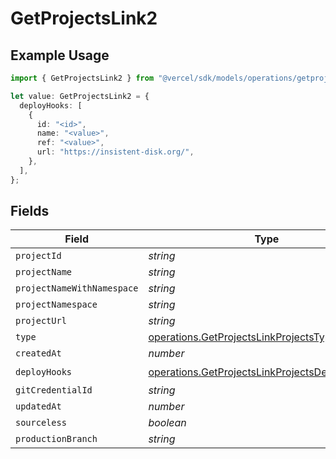 # GetProjectsLink2

## Example Usage

```typescript
import { GetProjectsLink2 } from "@vercel/sdk/models/operations/getprojects.js";

let value: GetProjectsLink2 = {
  deployHooks: [
    {
      id: "<id>",
      name: "<value>",
      ref: "<value>",
      url: "https://insistent-disk.org/",
    },
  ],
};
```

## Fields

| Field                                                                                                            | Type                                                                                                             | Required                                                                                                         | Description                                                                                                      |
| ---------------------------------------------------------------------------------------------------------------- | ---------------------------------------------------------------------------------------------------------------- | ---------------------------------------------------------------------------------------------------------------- | ---------------------------------------------------------------------------------------------------------------- |
| `projectId`                                                                                                      | *string*                                                                                                         | :heavy_minus_sign:                                                                                               | N/A                                                                                                              |
| `projectName`                                                                                                    | *string*                                                                                                         | :heavy_minus_sign:                                                                                               | N/A                                                                                                              |
| `projectNameWithNamespace`                                                                                       | *string*                                                                                                         | :heavy_minus_sign:                                                                                               | N/A                                                                                                              |
| `projectNamespace`                                                                                               | *string*                                                                                                         | :heavy_minus_sign:                                                                                               | N/A                                                                                                              |
| `projectUrl`                                                                                                     | *string*                                                                                                         | :heavy_minus_sign:                                                                                               | N/A                                                                                                              |
| `type`                                                                                                           | [operations.GetProjectsLinkProjectsType](../../models/operations/getprojectslinkprojectstype.md)                 | :heavy_minus_sign:                                                                                               | N/A                                                                                                              |
| `createdAt`                                                                                                      | *number*                                                                                                         | :heavy_minus_sign:                                                                                               | N/A                                                                                                              |
| `deployHooks`                                                                                                    | [operations.GetProjectsLinkProjectsDeployHooks](../../models/operations/getprojectslinkprojectsdeployhooks.md)[] | :heavy_check_mark:                                                                                               | N/A                                                                                                              |
| `gitCredentialId`                                                                                                | *string*                                                                                                         | :heavy_minus_sign:                                                                                               | N/A                                                                                                              |
| `updatedAt`                                                                                                      | *number*                                                                                                         | :heavy_minus_sign:                                                                                               | N/A                                                                                                              |
| `sourceless`                                                                                                     | *boolean*                                                                                                        | :heavy_minus_sign:                                                                                               | N/A                                                                                                              |
| `productionBranch`                                                                                               | *string*                                                                                                         | :heavy_minus_sign:                                                                                               | N/A                                                                                                              |